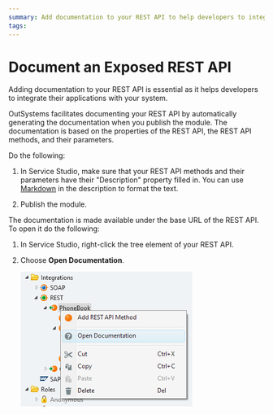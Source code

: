 ```yaml
---
summary: Add documentation to your REST API to help developers to integrate their applications with your system.
tags: 
---
```


# Document an Exposed REST API

Adding documentation to your REST API is essential as it helps developers to integrate their applications with your system.

OutSystems facilitates documenting your REST API by automatically generating the documentation when you publish the module. The documentation is based on the properties of the REST API, the REST API methods, and their parameters.

Do the following:

1. In Service Studio, make sure that your REST API methods and their parameters have their "Description" property filled in. You can use [Markdown](http://daringfireball.net/projects/markdown/syntax) in the description to format the text. 

1. Publish the module. 

The documentation is made available under the base URL of the REST API. To open it do the following:

1. In Service Studio, right-click the tree element of your REST API.

1. Choose **Open Documentation**.

    ![](images/ss-rest-open-documentation.png)
